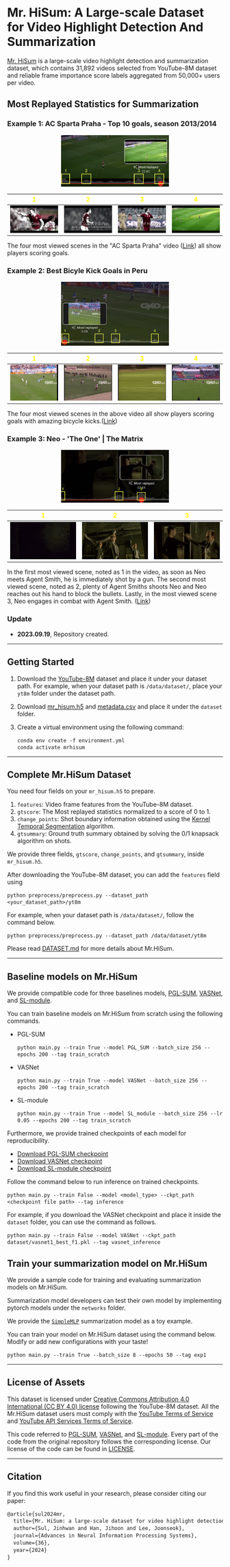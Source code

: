 # Mr. HiSum: A Large-scale Dataset for Video Highlight Detection And Summarization

[Mr. HiSum](https://proceedings.neurips.cc/paper_files/paper/2023/file/7f880e3a325b06e3601af1384a653038-Paper-Datasets_and_Benchmarks.pdf) is a large-scale video highlight detection and summarization dataset, which contains 31,892 videos selected from YouTube-8M dataset and reliable frame importance score labels aggregated from 50,000+ users per video.  

<!-- <img src="images/most_replayed.jpeg" alt="Example of Most replayed" width="300" height="200"> -->


<!-- <img src="images/AC_sparta_all_gif_resized.gif" alt="Example of Soccer game Most replayed" width="200" height="250"> -->

<!-- **In this repository,**

1. We provide meta data and most replayed labels for 31,892 videos in [dataset](dataset) folder.

2. We provide Most replayed crawler enabling expansion of our dataset.

3. We provide sample codes to apply Mr.HiSum dataset on a video summarization model. -->

## Most Replayed Statistics for Summarization

### Example 1: AC Sparta Praha - Top 10 goals, season 2013/2014

<p align="center">
  <img src="images/AC_sparta_most_replayed_with_numbers.png" width="50%">
</p>

| **<span style="color:yellow">1</span>** | **<span style="color:yellow">2</span>** | **<span style="color:yellow">3</span>** | **<span style="color:yellow">4</span>** |
| --- | --- | --- | --- |
| ![gif1](images/AC_sparta_1_gif.gif) | ![gif2](images/AC_sparta_2_gif.gif) | ![gif3](images/AC_sparta_3_gif.gif) | ![gif4](images/AC_sparta_4_gif.gif) |

The four most viewed scenes in the "AC Sparta Praha" video ([Link](https://youtu.be/hqm6r8xeAew)) all show players scoring goals. 

### Example 2: Best Bicyle Kick Goals in Peru

<p align="center">
  <img src="images/mejores_most_replayed_with_numbers.png" width="50%">
</p>

| **<span style="color:yellow">1</span>** | **<span style="color:yellow">2</span>** | **<span style="color:yellow">3</span>** | **<span style="color:yellow">4</span>** |
| --- | --- | --- | --- |
| ![gif1](images/mejores_1_gif.gif) | ![gif2](images/mejores_2_gif.gif) | ![gif3](images/mejores_3_gif.gif) | ![gif4](images/mejores_4_gif.gif) |

The four most viewed scenes in the above video all show players scoring goals with amazing bicycle kicks.([Link](https://youtu.be/q89vpZ1kwpM))

### Example 3: Neo - 'The One' | The Matrix

<p align="center">
  <img src="images/the_matrix_most_replayed_with_numbers.png" width="50%">
</p>

| **<span style="color:yellow">1</span>** | **<span style="color:yellow">2</span>** | **<span style="color:yellow">3</span>** |
| --- | --- | --- |
| ![gif1](images/the_matrix_1_gif.gif) | ![gif2](images/the_matrix_2_gif.gif) | ![gif3](images/the_matrix_3_gif.gif) |

In the first most viewed scene, noted as 1 in the video, as soon as Neo meets Agent Smith, he is immediately shot by a gun. The second most viewed scene, noted as 2, plenty of Agent Smiths shoots Neo and Neo reaches out his hand to block the bullets. Lastly, in the most viewed scene 3, Neo engages in combat with Agent Smith. ([Link](https://www.youtube.com/watch?v=H-0RHqDWcJE))

### Update
- **2023.09.19**, Repository created.


----
## Getting Started

1. Download the [YouTube-8M](https://research.google.com/youtube8m/) dataset and place it under your dataset path. For example, when your dataset path is `/data/dataset/`, place your `yt8m` folder under the dataset path.

2. Download [mr_hisum.h5](https://drive.google.com/file/d/1ahLq7h-VE410cVTsRl1Kwno4mIQeQdkr/view?usp=sharing) and [metadata.csv](https://drive.google.com/file/d/1GhUSEzPif5h2sUtHsSK9zn4qlEqeKcgY/view?usp=sharing) and place it under the `dataset` folder.

3. Create a virtual environment using the following command:
    ```
    conda env create -f environment.yml
    conda activate mrhisum
    ```

----
## Complete Mr.HiSum Dataset

You need four fields on your `mr_hisum.h5` to prepare.

1. `features`: Video frame features from the YouTube-8M dataset.
2. `gtscore`: The Most replayed statistics normalized to a score of 0 to 1.
3. `change_points`: Shot boundary information obtained using the  [Kernel Temporal Segmentation](https://github.com/TatsuyaShirakawa/KTS) algorithm.
4. `gtsummary`: Ground truth summary obtained by solving the 0/1 knapsack algorithm on shots.

We provide three fields, `gtscore`, `change_points`, and `gtsummary`, inside `mr_hisum.h5`. 

After downloading the YouTube-8M dataset, you can add the `features` field using
```
python preprocess/preprocess.py --dataset_path <your_dataset_path>/yt8m
```
For example, when your dataset path is `/data/dataset/`, follow the command below.
```
python preprocess/preprocess.py --dataset_path /data/dataset/yt8m
```

Please read [DATASET.md](dataset/DATASET.md) for more details about Mr.HiSum.

----
## Baseline models on Mr.HiSum

We provide compatible code for three baselines models, [PGL-SUM](https://github.com/e-apostolidis/PGL-SUM), [VASNet](https://github.com/ok1zjf/VASNet), and [SL-module](https://github.com/ChrisAllenMing/Cross_Category_Video_Highlight).

You can train baseline models on Mr.HiSum from scratch using the following commands.

- PGL-SUM
  ```
  python main.py --train True --model PGL_SUM --batch_size 256 --epochs 200 --tag train_scratch
  ```

- VASNet
  ```
  python main.py --train True --model VASNet --batch_size 256 --epochs 200 --tag train_scratch
  ```

- SL-module
  ```
  python main.py --train True --model SL_module --batch_size 256 --lr 0.05 --epochs 200 --tag train_scratch
  ```

Furthermore, we provide trained checkpoints of each model for reproducibility.
- [Download PGL-SUM checkpoint](https://drive.google.com/file/d/1w_IZ10Iyo6a78UVZZGtKQs3mme-aDK9R/view?usp=sharing)
- [Download VASNet checkpoint](https://drive.google.com/file/d/1-sXg7DId2sIq_Ii8uUDKAbfz9TDSFItM/view?usp=sharing)
- [Download SL-module checkpoint](https://drive.google.com/file/d/1pApoux08h0mWMyaUHN7YX6BNfAoR8-my/view?usp=sharing)

<!-- ** We will further release more checkpoints once the paper is accepted. -->

Follow the command below to run inference on trained checkpoints.
```
python main.py --train False --model <model_type> --ckpt_path <checkpoint file path> --tag inference
```
For example, if you download the VASNet checkpoint and place it inside the `dataset` folder, you can use the command as follows.
```
python main.py --train False --model VASNet --ckpt_path dataset/vasnet1_best_f1.pkl --tag vasnet_inference
```

## Train your summarization model on Mr.HiSum

We provide a sample code for training and evaluating summarization models on Mr.HiSum.

Summarization model developers can test their own model by implementing pytorch models under the `networks` folder.

We provide the [`SimpleMLP`](networks/mlp.py) summarization model as a toy example.

You can train your model on Mr.HiSum dataset using the command below. Modify or add new configurations with your taste!
```
python main.py --train True --batch_size 8 --epochs 50 --tag exp1
```

----

## License of Assets
This dataset is licensed under [Creative Commons Attribution 4.0 International (CC BY 4.0) license](https://creativecommons.org/licenses/by/4.0/) following the YouTube-8M dataset. All the Mr.HiSum dataset users must comply with the [YouTube Terms of Service](https://www.youtube.com/static?template=terms) and [YouTube API Services Terms of Service](https://developers.google.com/youtube/terms/api-services-terms-of-service#agreement).


This code referred to [PGL-SUM](https://github.com/e-apostolidis/PGL-SUM), [VASNet](https://github.com/ok1zjf/VASNet), and [SL-module](https://github.com/ChrisAllenMing/Cross_Category_Video_Highlight). Every part of the code from the original repository follows the corresponding license.
Our license of the code can be found in [LICENSE](LICENSE).

----

## Citation

If you find this work useful in your research, please consider citing our paper:

```latex
@article{sul2024mr,
  title={Mr. HiSum: a large-scale dataset for video highlight detection and summarization},
  author={Sul, Jinhwan and Han, Jihoon and Lee, Joonseok},
  journal={Advances in Neural Information Processing Systems},
  volume={36},
  year={2024}
}
